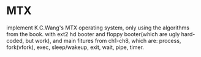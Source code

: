 # MTX
implement K.C.Wang's MTX operating system, only using the algorithms from the book.
with ext2 hd booter and floppy booter(which are ugly hard-coded, but work),
and main fitures from ch1-ch8, which are:
process, fork(vfork), exec, sleep/wakeup, exit, wait, pipe, timer.
